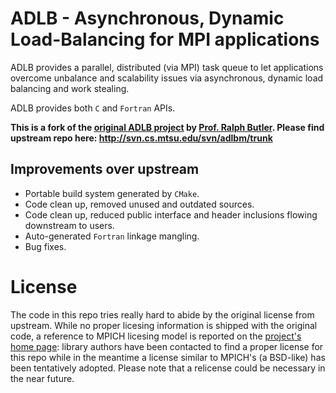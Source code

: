 # ADLB - Asynchronous, Dynamic Load-Balancing for MPI applications

ADLB provides a parallel, distributed (via MPI) task queue to let
applications overcome unbalance and scalability issues via asynchronous,
dynamic load balancing and work stealing.

ADLB provides both `C` and `Fortran` APIs.

**This is a fork of the [original ADLB project](https://www.cs.mtsu.edu/~rbutler/adlb/)
by [Prof. Ralph Butler](https://www.cs.mtsu.edu/~rbutler).
Please find upstream repo here: http://svn.cs.mtsu.edu/svn/adlbm/trunk**

## Improvements over upstream

* Portable build system generated by `CMake`.
* Code clean up, removed unused and outdated sources.
* Code clean up, reduced public interface and header inclusions flowing downstream to users.
* Auto-generated `Fortran` linkage mangling.
* Bug fixes.

# License

The code in this repo tries really hard to abide by the original license
from upstream. While no proper licesing information is shipped with the original
code, a reference to MPICH licesing model is reported on the
[project's home page](https://www.cs.mtsu.edu/~rbutler/adlb/): library authors have been contacted to find a proper license for this repo while in the meantime a
license similar to MPICH's (a BSD-like) has been tentatively adopted. Please note
that a relicense could be necessary in the near future.
